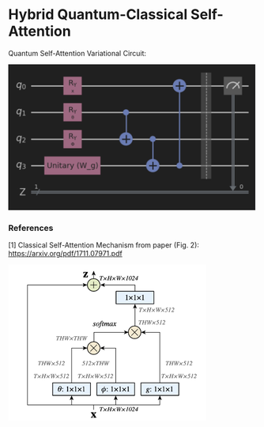 # Hybrid Quantum-Classical Self-Attention

Quantum Self-Attention Variational Circuit:

<img src="docs/QuantumSelfAttention_Circuit.png" alt="Quantum Self-Attention Circuit" width="500"/>


### References

[1] Classical Self-Attention Mechanism from paper (Fig. 2): https://arxiv.org/pdf/1711.07971.pdf

<img src="docs/Reference_ClassicalSelfAttention.png" alt="Classical Self-Attention Reference" width="400"/>
